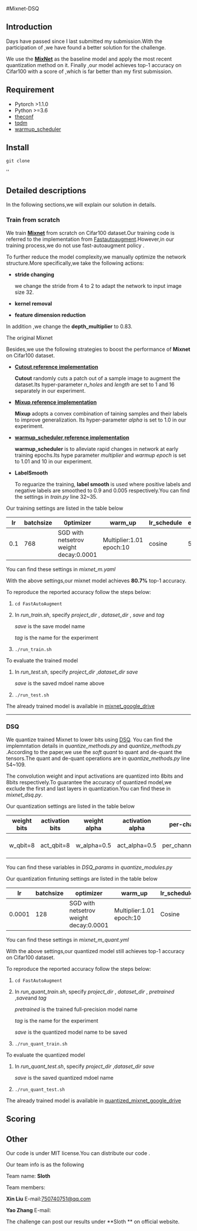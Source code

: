 #Mixnet-DSQ



## Introduction

Days have passed since I last submitted my submission.With the participation of ,we have found a better solution for the challenge.

We use the [**MixNet**](https://arxiv.org/abs/1907.09595) as the baseline model and apply the most recent quantization method on it. Finally ,our model achieves top-1 accuracy on Cifar100 with  a score of ,which is far better than my first submission.

## Requirement

+ Pytorch >1.1.0
+ Python >=3.6
+ [theconf](https://github.com/wbaek/theconf)
+ [tqdm](https://github.com/tqdm/tqdm)
+ [warmup_scheduler](https://github.com/ildoonet/pytorch-gradual-warmup-lr)



## Install

`git clone `

''

## Detailed descriptions

In the following sections,we will explain our solution in details.

### Train from scratch

We train [**Mixnet**](https://arxiv.org/abs/1907.09595) from scratch on Cifar100 dataset.Our training code is referred to the implementation from [Fastautoaugment](https://github.com/kakaobrain/fast-autoaugment).However,in our training process,we do not use fast-autoaugment policy .

To further reduce the model complexity,we manually optimize the network structure.More specifically,we take  the following actions:

+ **stride changing**

  we change the stride from 4 to 2 to adapt the network to input image size 32.

+ **kernel removal**

  

+ **feature dimension reduction**

In addition ,we change the **depth_multiplier** to 0.83.

The original Mixnet

Besides,we use the following strategies to boost the performance of **Mixnet** on Cifar100 dataset.

+ [**Cutout**](https://arxiv.org/abs/1708.04552),[**reference implementation**](https://github.com/uoguelph-mlrg/Cutout)

  **Cutout** randomly cuts a patch out of a sample image to augment the dataset.Its hyper-parameter  *n_holes*  and  *length* are set to 1 and 16 separately in our experiment.

+ [**Mixup**](https://arxiv.org/abs/1710.09412),[**reference implementation**](https://github.com/facebookresearch/mixup-cifar10)

  **Mixup** adopts a convex combination of taining samples and their labels to improve  generalization. Its hyper-parameter *alpha* is set to 1.0 in our experiment.

+ [**warmup_scheduler**](https://arxiv.org/abs/1706.02677),[**reference implementation**](https://github.com/ildoonet/pytorch-gradual-warmup-lr)

  **warmup_scheduler** is to alleviate rapid changes in network at early training epochs.Its hype parameter *multiplier* and *warmup epoch* is set  to 1.01 and 10 in our experiment.

+ **LabelSmooth**

  To reguarize the training, **label smooth** is used where positive labels and negative labels are smoothed to  0.9 and 0.005 respectively.You can find the settings in *train.py* line 32~35.

Our  training settings are listed in the table below

| lr   | batchsize | 0ptimizer                                 | warm_up                     | lr_schedule | epoch |
| ---- | --------- | ----------------------------------------- | --------------------------- | ----------- | ----- |
| 0.1  | 768       | SGD with netsetrov<br>weight decay:0.0001 | Multiplier:1.01<br>epoch:10 | cosine<br>  | 500   |

You can find these settings in *mixnet_m.yaml*

With the above settings,our mixnet model achieves  **80.7%**  top-1 accuracy.



To reproduce the reported accuracy follow the steps below:

1. `cd FastAutoAugment`

2. In *run_train.sh*, specify *project_dir* , *dataset_dir* , *save* and *tag*

   *save* is the save model name

   *tag* is the name for the experiment

3. `./run_train.sh`



To evaluate the trained model

1. In *run_test.sh*, specify *project_dir* ,*dataset_dir*  *save* 

   *save* is the saved mdoel name above

2. `./run_test.sh`

The already trained model is available in [mixnet_google_drive](https://drive.google.com/open?id=1FvayLyx_KVDQeYV56lHMRE36lFCeFjba)

---



### DSQ

We quantize trained Mixnet to lower bits using [DSQ](https://arxiv.org/abs/1908.05033). You can find the implemntation details in *quantize_methods.py* and *quantize_methods.py* .According to the paper,we use the *soft quant* to quant and de-quant the tensors.The quant and de-quant operations are in *quantize_methods.py* line 54~109.

The convolution weight and input activations are quantized into 8bits and 8bits respectively.To guarantee the accuracy of quantized model,we exclude the first and last layers  in quantization.You can find these in *mixnet_dsq.py*.

Our quantization settings are listed in the table below

| weight bits | activation bits | weight alpha | activation alpha | per-channel      | Quant   activation | memo                           |
| ----------- | --------------- | ------------ | ---------------- | ---------------- | ------------------ | ------------------------------ |
| w_qbit=8    | act_qbit=8      | w_alpha=0.5  | act_alpha=0.5    | per_channel=True | act_quant=True     | Per_channel is for weight only |

You can find these variables in *DSQ_params* in *quantize_modules.py*

Our quantization fintuning settings are listed in the table below

| lr     | batchsize | optimizer                                  | warm_up                      | lr_schedule | epoch |
| ------ | --------- | ------------------------------------------ | ---------------------------- | ----------- | ----- |
| 0.0001 | 128       | SGD with netsetrov<br/>weight decay:0.0001 | Multiplier:1.01<br/>epoch:10 | Cosine      | 500   |

You can find these settings in *mixnet_m_quant.yml*

With the above settings,our quantized model still achieves top-1 accuracy on Cifar100 dataset.



To reproduce the reported accuracy follow the steps below:

1. `cd FastAutoAugment`

2. In *run_quant_train.sh*, specify *project_dir* , *dataset_dir* , *pretrained* ,*save*and *tag*

   *pretrained* is the trained full-precision model name 

   *tag* is the name for the experiment

   *save* is the quantized model name to be saved

3. `./run_quant_train.sh`



To evaluate the quantized model

1. In *run_quant_test.sh*, specify *project_dir* ,*dataset_dir*  *save* 

   *save* is the saved quantized mdoel name 

2. `./run_quant_test.sh`

The already trained model is available in [quantized_mixnet_google_drive]()





## Scoring



## Other

Our code is under MIT license.You can distribute our code .

Our team info  is as the following

Team name: **Sloth** 

Team members: 

**Xin Liu**  E-mail:750740751@qq.com

**Yao Zhang** E-mail:

The challenge can post our results under **Sloth ** on official website.



